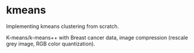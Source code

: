 # kmeans
Implementing kmeans clustering from scratch.

K-means/k-means++ with Breast cancer data, image compression (rescale grey image, RGB color quantization).
